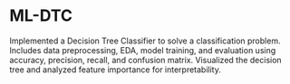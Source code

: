 # ML-DTC
Implemented a Decision Tree Classifier to solve a classification problem. Includes data preprocessing, EDA, model training, and evaluation using accuracy, precision, recall, and confusion matrix. Visualized the decision tree and analyzed feature importance for interpretability.
